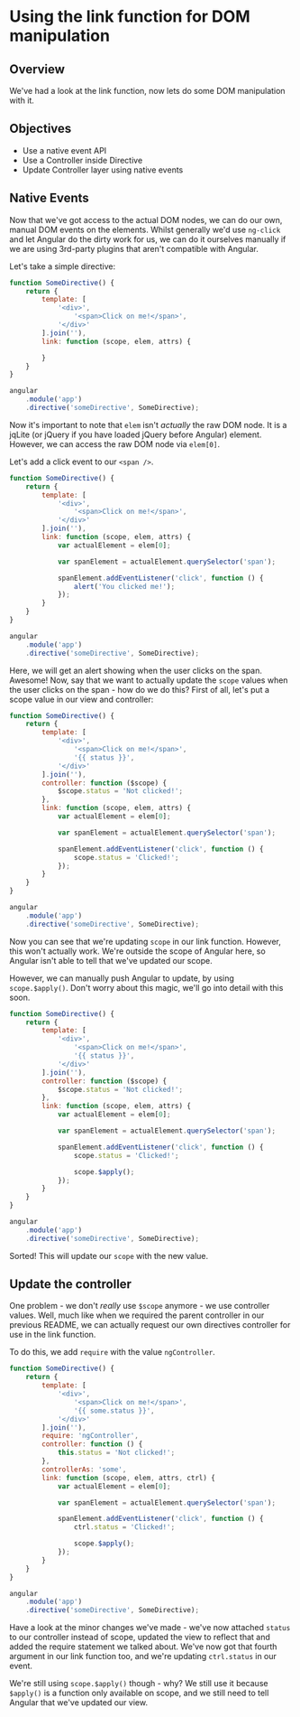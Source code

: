 # Using the link function for DOM manipulation

## Overview

We've had a look at the link function, now lets do some DOM manipulation with it.

## Objectives

- Use a native event API
- Use a Controller inside Directive
- Update Controller layer using native events

## Native Events

Now that we've got access to the actual DOM nodes, we can do our own, manual DOM events on the elements. Whilst generally we'd use `ng-click` and let Angular do the dirty work for us, we can do it ourselves manually if we are using 3rd-party plugins that aren't compatible with Angular.

Let's take a simple directive:

```js
function SomeDirective() {
	return {
		template: [
			'<div>',
				'<span>Click on me!</span>',
			'</div>'
		].join(''),
		link: function (scope, elem, attrs) {

		}
	}
}

angular
	.module('app')
	.directive('someDirective', SomeDirective);
```

Now it's important to note that `elem` isn't *actually* the raw DOM node. It is a jqLite (or jQuery if you have loaded jQuery before Angular) element. However, we can access the raw DOM node via `elem[0]`.

Let's add a click event to our `<span />`.

```js
function SomeDirective() {
	return {
		template: [
			'<div>',
				'<span>Click on me!</span>',
			'</div>'
		].join(''),
		link: function (scope, elem, attrs) {
			var actualElement = elem[0];

			var spanElement = actualElement.querySelector('span');

			spanElement.addEventListener('click', function () {
				alert('You clicked me!');
			});
		}
	}
}

angular
	.module('app')
	.directive('someDirective', SomeDirective);
```

Here, we will get an alert showing when the user clicks on the span. Awesome! Now, say that we want to actually update the `scope` values when the user clicks on the span - how do we do this? First of all, let's put a scope value in our view and controller:

```js
function SomeDirective() {
	return {
		template: [
			'<div>',
				'<span>Click on me!</span>',
				'{{ status }}',
			'</div>'
		].join(''),
		controller: function ($scope) {
			$scope.status = 'Not clicked!';
		},
		link: function (scope, elem, attrs) {
			var actualElement = elem[0];

			var spanElement = actualElement.querySelector('span');

			spanElement.addEventListener('click', function () {
				scope.status = 'Clicked!';
			});
		}
	}
}

angular
	.module('app')
	.directive('someDirective', SomeDirective);
```

Now you can see that we're updating `scope` in our link function. However, this won't actually work. We're outside the scope of Angular here, so Angular isn't able to tell that we've updated our scope.

However, we can manually push Angular to update, by using `scope.$apply()`. Don't worry about this magic, we'll go into detail with this soon.

```js
function SomeDirective() {
	return {
		template: [
			'<div>',
				'<span>Click on me!</span>',
				'{{ status }}',
			'</div>'
		].join(''),
		controller: function ($scope) {
			$scope.status = 'Not clicked!';
		},
		link: function (scope, elem, attrs) {
			var actualElement = elem[0];

			var spanElement = actualElement.querySelector('span');

			spanElement.addEventListener('click', function () {
				scope.status = 'Clicked!';

				scope.$apply();
			});
		}
	}
}

angular
	.module('app')
	.directive('someDirective', SomeDirective);
```

Sorted! This will update our `scope` with the new value.

## Update the controller

One problem - we don't *really* use `$scope` anymore - we use controller values. Well, much like when we required the parent controller in our previous README, we can actually request our own directives controller for use in the link function.

To do this, we add `require` with the value `ngController`.

```js
function SomeDirective() {
	return {
		template: [
			'<div>',
				'<span>Click on me!</span>',
				'{{ some.status }}',
			'</div>'
		].join(''),
		require: 'ngController',
		controller: function () {
			this.status = 'Not clicked!';
		},
		controllerAs: 'some',
		link: function (scope, elem, attrs, ctrl) {
			var actualElement = elem[0];

			var spanElement = actualElement.querySelector('span');

			spanElement.addEventListener('click', function () {
				ctrl.status = 'Clicked!';

				scope.$apply();
			});
		}
	}
}

angular
	.module('app')
	.directive('someDirective', SomeDirective);
```

Have a look at the minor changes we've made - we've now attached `status` to our controller instead of scope, updated the view to reflect that and added the require statement we talked about. We've now got that fourth argument in our link function too, and we're updating `ctrl.status` in our event.

We're still using `scope.$apply()` though - why? We still use it because `$apply()` is a function only available on scope, and we still need to tell Angular that we've updated our view.